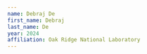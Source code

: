 ```yaml
---
name: Debraj De
first_name: Debraj
last_name: De
year: 2024
affiliation: Oak Ridge National Laboratory
---
```

